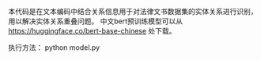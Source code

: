 本代码是在文本编码中结合关系信息用于对法律文书数据集的实体关系进行识别，用以解决实体关系重叠问题。
中文bert预训练模型可以从 https://huggingface.co/bert-base-chinese 处下载。

执行方法：
python model.py